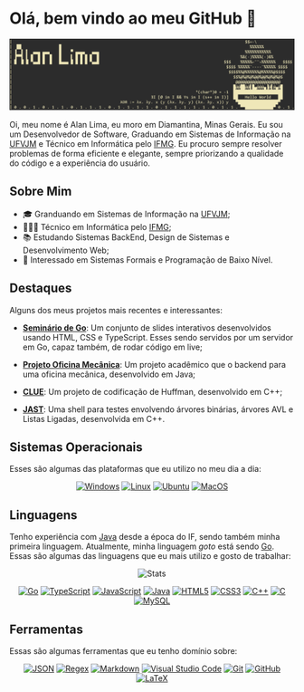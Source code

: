 # Olá, bem vindo ao meu GitHub 👋

![Banner](/assets/banner.png)

Oi, meu nome é Alan Lima, eu moro em Diamantina, Minas Gerais. Eu sou um Desenvolvedor de Software, Graduando em Sistemas de Informação na [UFVJM](https://portal.ufvjm.edu.br/a-universidade/cursos/sin) e Técnico em Informática pelo [IFMG](https://www.sje.ifmg.edu.br/portal/index.php/tecnico/informatica). Eu procuro sempre resolver problemas de forma eficiente e elegante, sempre priorizando a qualidade do código e a experiência do usuário.

## Sobre Mim

- 🎓️ Granduando em Sistemas de Informação na [UFVJM](https://portal.ufvjm.edu.br/a-universidade/cursos/sin);
- 👨🏻‍💻 Técnico em Informática pelo [IFMG](https://www.sje.ifmg.edu.br/portal/index.php/tecnico/informatica);
- 📚️ Estudando Sistemas BackEnd, Design de Sistemas e Desenvolvimento Web;
- 🧮 Interessado em Sistemas Formais e Programação de Baixo Nível.

## Destaques

Alguns dos meus projetos mais recentes e interessantes:

- [**Seminário de Go**](https://github.com/alan-b-lima/pl-go): Um conjunto de slides interativos desenvolvidos usando HTML, CSS e TypeScript. Esses sendo servidos por um servidor em Go, capaz também, de rodar código em live;

- [**Projeto Oficina Mecânica**](https://github.com/alan-b-lima/Workshop): Um projeto acadêmico que o backend para uma oficina mecânica, desenvolvido em Java;

- [**CLUE**](https://github.com/alan-b-lima/huffman_coding): Um projeto de codificação de Huffman, desenvolvido em C++;

- [**JAST**](https://github.com/alan-b-lima/Binary_Tree): Uma shell para testes envolvendo árvores binárias, árvores AVL e Listas Ligadas, desenvolvida em C++.

## Sistemas Operacionais

Esses são algumas das plataformas que eu utilizo no meu dia a dia:

<p align="center">
    <a href="https://www.microsoft.com/pt-br/windows"><img alt="Windows" src="https://skillicons.dev/icons?i=windows"></a>
    <a href="https://www.linux.org/"><img alt="Linux" src="https://skillicons.dev/icons?i=linux"></a>
    <a href="https://ubuntu.com/"><img alt="Ubuntu" src="https://skillicons.dev/icons?i=ubuntu"></a>
    <a href="https://www.apple.com/macos/"><img alt="MacOS" src="https://skillicons.dev/icons?i=apple"></a>
</p>

## Linguagens

Tenho experiência com [Java](https://www.java.com/) desde a época do IF, sendo também minha primeira linguagem. Atualmente, minha linguagem _goto_ está sendo [Go](https://go.dev/). Essas são algumas das linguagens que eu mais utilizo e gosto de trabalhar:

<p align="center">
    <img alt="Stats" src="https://github-readme-stats.vercel.app/api/top-langs/?username=alan-b-lima&layout=compact&theme=dark">
</p>

<p align="center">
    <a href="https://go.dev/"><img alt="Go" src="https://skillicons.dev/icons?i=go"></a>
    <a href="https://www.typescriptlang.org/"><img alt="TypeScript" src="https://skillicons.dev/icons?i=ts"></a>
    <a href="https://www.javascript.com/"><img alt="JavaScript" src="https://skillicons.dev/icons?i=js"></a>
    <a href="https://www.java.com/"><img alt="Java" src="https://skillicons.dev/icons?i=java"></a>
    <a href="https://developer.mozilla.org/en-US/docs/Web/HTML"><img alt="HTML5" src="https://skillicons.dev/icons?i=html"></a>
    <a href="https://developer.mozilla.org/en-US/docs/Web/CSS"><img alt="CSS3" src="https://skillicons.dev/icons?i=css"></a>
    <a href="https://isocpp.org/"><img alt="C++" src="https://skillicons.dev/icons?i=cpp"></a>
    <a href="https://www.c-language.org"><img alt="C" src="https://skillicons.dev/icons?i=c"></a>
    <a href="https://www.mysql.com/"><img alt="MySQL" src="https://skillicons.dev/icons?i=mysql"></a>
</p>

## Ferramentas

Essas são algumas ferramentas que eu tenho domínio sobre:

<p align="center">
    <a href="https://www.json.org/json-en.html"><img alt="JSON" src="https://skillicons.dev/icons?i=json"></a>
    <a href="https://regexr.com/"><img alt="Regex" src="https://skillicons.dev/icons?i=regex"></a>
    <a href="https://www.markdownguide.org/"><img alt="Markdown" src="https://skillicons.dev/icons?i=markdown"></a>
    <a href="https://code.visualstudio.com/"><img alt="Visual Studio Code" src="https://skillicons.dev/icons?i=vscode"></a>
    <a href="https://git-scm.com/"><img alt="Git" src="https://skillicons.dev/icons?i=git"></a>
    <a href="https://github.com/alan-b-lima"><img alt="GitHub" src="https://skillicons.dev/icons?i=github"></a>
    <a href="https://www.latex-project.org/"><img alt="LaTeX" src="https://skillicons.dev/icons?i=latex"></a>
</p>
